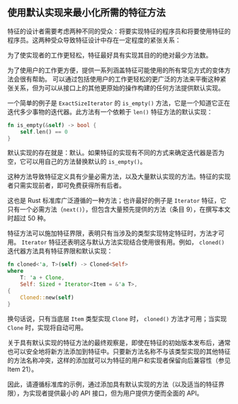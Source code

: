 ## 使用默认实现来最小化所需的特征方法

特征的设计者需要考虑两种不同的受众：将要实现特征的程序员和将要使用特征的程序员。这两种受众导致特征设计中存在一定程度的紧张关系：

为了使实现者的工作更轻松，特征最好具有实现其目的的绝对最少方法数。

为了使用户的工作更方便，提供一系列涵盖特征可能使用的所有常见方式的变体方法会很有帮助。
可以通过包括使用户的工作更轻松的更广泛的方法来平衡这种紧张关系，但为可以从接口上的其他更原始的操作构建的任何方法提供默认实现。

一个简单的例子是 `ExactSizeIterator` 的 `is_empty()` 方法，它是一个知道它正在迭代多少事物的迭代器。此方法有一个依赖于 `len()` 特征方法的默认实现：

```rust
fn is_empty(&self) -> bool {
    self.len() == 0
}
```

默认实现的存在就是：默认。如果特征的实现有不同的方式来确定迭代器是否为空，它可以用自己的方法替换默认的 `is_empty()`。

这种方法导致特征定义具有少量必需方法，以及大量默认实现的方法。特征的实现者只需实现前者，即可免费获得所有后者。

这也是 Rust 标准库广泛遵循的一种方法；也许最好的例子是 `Iterator` 特征，它只有一个必需方法（`next()`），但包含大量预先提供的方法（条目 9），在撰写本文时超过 50 种。

特征方法可以施加特征界限，表明只有当涉及的类型实现特定特征时，方法才可用。 `Iterator` 特征还表明这与默认方法实现结合使用很有用。例如， `cloned()` 迭代器方法具有特征界限和默认实现：

```rust
fn cloned<'a, T>(self) -> Cloned<Self>
where
    T: 'a + Clone,
    Self: Sized + Iterator<Item = &'a T>,
{
    Cloned::new(self)
}
```

换句话说，只有当底层 `Item` 类型实现 `Clone` 时， `cloned()` 方法才可用；当实现 `Clone` 时，实现将自动可用。

关于具有默认实现的特征方法的最终观察是，即使在特征的初始版本发布后，通常也可以安全地将新方法添加到特征中。只要新方法名称不与该类型实现的其他特征的方法名称冲突，这样的添加就可以为特征的用户和实现者保留向后兼容性（参见 Item 21）。

因此，请遵循标准库的示例，通过添加具有默认实现的方法（以及适当的特征界限），为实现者提供最小的 API 接口，但为用户提供方便而全面的 API。
